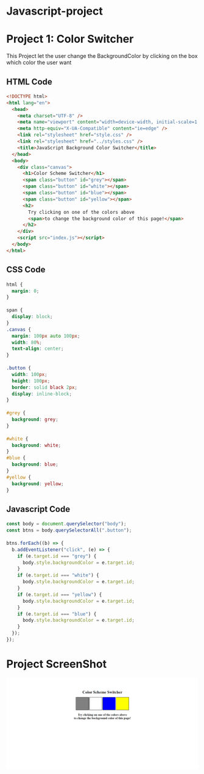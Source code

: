 # Javascript-project

# Project 1: Color Switcher
This Project let the user change the BackgroundColor by clicking on the box which color the user want
## HTML Code
``` html
<!DOCTYPE html>
<html lang="en">
  <head>
    <meta charset="UTF-8" />
    <meta name="viewport" content="width=device-width, initial-scale=1.0" />
    <meta http-equiv="X-UA-Compatible" content="ie=edge" />
    <link rel="stylesheet" href="style.css" />
    <link rel="stylesheet" href="../styles.css" />
    <title>JavaScript Background Color Switcher</title>
  </head>
  <body>
    <div class="canvas">
      <h1>Color Scheme Switcher</h1>
      <span class="button" id="grey"></span>
      <span class="button" id="white"></span>
      <span class="button" id="blue"></span>
      <span class="button" id="yellow"></span>
      <h2>
        Try clicking on one of the colors above
        <span>to change the background color of this page!</span>
      </h2>
    </div>
    <script src="index.js"></script>
  </body>
</html>


```
## CSS Code
``` css
html {
  margin: 0;
}

span {
  display: block;
}
.canvas {
  margin: 100px auto 100px;
  width: 80%;
  text-align: center;
}

.button {
  width: 100px;
  height: 100px;
  border: solid black 2px;
  display: inline-block;
}

#grey {
  background: grey;
}

#white {
  background: white;
}
#blue {
  background: blue;
}
#yellow {
  background: yellow;
}

```
## Javascript Code
```javascript
const body = document.querySelector("body");
const btns = body.querySelectorAll(".button");

btns.forEach((b) => {
  b.addEventListener("click", (e) => {
    if (e.target.id === "grey") {
      body.style.backgroundColor = e.target.id;
    }
    if (e.target.id === "white") {
      body.style.backgroundColor = e.target.id;
    }
    if (e.target.id === "yellow") {
      body.style.backgroundColor = e.target.id;
    }
    if (e.target.id === "blue") {
      body.style.backgroundColor = e.target.id;
    }
  });
});
```

# Project ScreenShot

![project screenShot](https://github.com/ajaybhuj/Javascript-project/blob/main/Color%20Scheme%20Switcher/screenshot.png)
